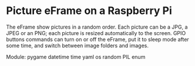 # Picture eFrame on a Raspberry Pi


The eFrame show pictures in a random order. Each picture can be a JPG, a JPEG or an PNG; each picture is resized automatically to the screen. GPIO buttons commands can turn on or off the eFrame, put it to sleep mode after some time, and switch between image folders and images.


Module:
pygame
datetime
time
yaml
os
random
PIL
enum

